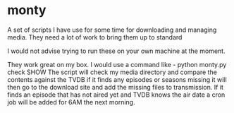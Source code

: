 # monty
A set of scripts I have use for some time for downloading and managing media.  They need a lot of work to bring them up to standard

I would not advise trying to run these on your own machine at the moment.

They work great on my box.  I would use a command like - python monty.py check SHOW
The script will check my media directory and compare the contents against the TVDB if it finds any episodes or seasons missing it will then go to the download site and add the missing files to transmission.  If it finds an episode that has not aired yet and TVDB knows the air date a cron job will be added for 6AM the next morning.


